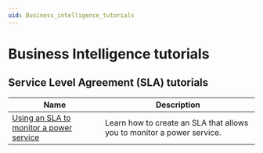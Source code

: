 ```yaml
---
uid: Business_intelligence_tutorials
---
```


# Business Intelligence tutorials

## Service Level Agreement (SLA) tutorials

| Name | Description |
|--|--|
| [Using an SLA to monitor a power service](xref:SLA_tutorial) | Learn how to create an SLA that allows you to monitor a power service. |
